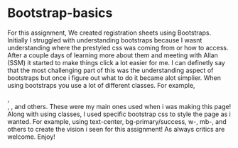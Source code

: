 # Bootstrap-basics

For this assignment, We created registration sheets using Bootstraps.
Initially I struggled with understanding bootstraps because I wasnt understanding where the prestyled
css was coming from or how to access. After a couple days of learning more about them and meeting with Allan
(SSM) it started to make things click a lot easier for me. I can definetly say that the most challenging part of this was
the understanding aspect of bootstraps but once i figure out what to do it became alot simplier. When using bootstraps you
use a lot of different classes. For example, <nav class>, <div class>, <img class>, and others. These were my main ones
used when i was making this page! Along with using classes, I used specific bootstrap css to style the page as i wanted. For example, using
text-center, bg-primary/success, w-, mb-, and others to create the vision i seen for this assignment! As always critics are welcome. Enjoy!
